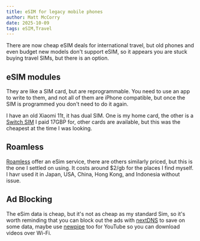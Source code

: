 ```yaml
---
title: eSIM for legacy mobile phones
author: Matt McCorry
date: 2025-10-09
tags: eSIM,Travel
---
```


There are now cheap eSIM deals for international travel, but old phones and even budget new models don't support eSIM, so it appears you are stuck buying travel SIMs, but there is an option.

## eSIM modules

They are like a SIM card, but are reprogrammable. You need to use an app to write to them, and not all of them are iPhone compatible, but once the SIM is programmed you don't need to do it again.

I have an old Xiaomi 11t, it has dual SIM.  One is my home card, the other is a [Switch SIM](https://a.aliexpress.com/_EyEM2Y4) I paid 17GBP for, other cards are available, but this was the cheapest at the time I was looking.

## Roamless

[Roamless](https://go.roamless.com/OOq0/pdeh8pwp) offer an eSim service, there are others similarly priced, but this is the one I settled on using.  It costs around $2/gb for the places I find myself.  I havr used it in Japan, USA, China, Hong Kong, and Indonesia without issue.

## Ad Blocking

The eSim data is cheap, but it's not as cheap as my standard Sim, so it's worth reminding that you can block out the ads with [nextDNS](https://nextdns.io/) to save on some data, maybe use [newpipe](https://newpipe.net/) too for YouTube so you can download videos over Wi-Fi.